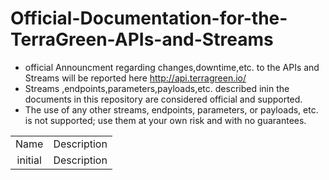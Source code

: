 # Official-Documentation-for-the-TerraGreen-APIs-and-Streams
* official Announcment regarding changes,downtime,etc. to the APIs and Streams will be reported here http://api.terragreen.io/
* Streams ,endpoints,parameters,payloads,etc. described inin the documents in this repository are considered official and supported.
* The use of any other streams, endpoints, parameters, or payloads, etc. is not supported; use them at your own risk and with no guarantees.

<table>
<tr>
  <td align="center">Name</td>
  <td align="center">Description</td>
</tr>

<tr>
  <td align="center">initial</td>
  <td align="center">Description</td>
</tr>
</table>
